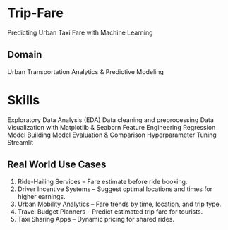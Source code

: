 # Trip-Fare
Predicting Urban Taxi Fare with Machine Learning
## Domain
Urban Transportation Analytics & Predictive Modeling

# Skills 
Exploratory Data Analysis (EDA)
Data cleaning and preprocessing
Data Visualization with Matplotlib & Seaborn
Feature Engineering 
Regression Model Building
Model Evaluation & Comparison
Hyperparameter Tuning
Streamlit

## Real World Use Cases

1. Ride-Hailing Services – Fare estimate before ride booking.
2. Driver Incentive Systems – Suggest optimal locations and times for higher earnings.
3. Urban Mobility Analytics – Fare trends by time, location, and trip type.
4. Travel Budget Planners – Predict estimated trip fare for tourists.
5. Taxi Sharing Apps – Dynamic pricing for shared rides.
